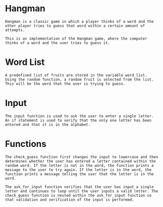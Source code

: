 # Hangman
    Hangman is a classic game in which a player thinks of a word and the other player tries to guess that word within a certain amount of attempts.

    This is an implementation of the Hangman game, where the computer thinks of a word and the user tries to guess it. 

# Word List
    A predefined list of fruits are stored in the variable word_list. Using the random function, a random fruit is selected from the list. This will be the word that the user is trying to guess.

# Input
    The input function is used to ask the user to enter a single letter. An if statement is used to verify that the only one letter has been entered and that it is in the alphabet.

# Functions
    The check_guess function first changes the input to lowercase and then determines whether the user has entered a letter contained within the random word. If the letter is not in the word, the function prints a message to the user to try again. If the letter is in the word, the function prints a message telling the user that the letter is in the word.

    The ask_for_input function verifies that the user has input a single letter and continues to loop until the user inputs a valid letter. The check_guess function is nested within the ask_for_input function so that validation and verification of the input is performed.